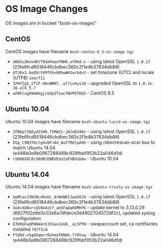 # OS Image Changes

OS images are in bucket "bosh-os-images"

## CentOS

CentOS images have filename `bosh-centos-6_5-os-image.tgz`

* `d085u3Knx4KtTOGmFmanfNHH_oY9Hd.n` - using latest OpenSSL `1.0.1f` (23fe6fcd8518446cbdbec360c2f1e4b37834db88)
* `OTJRx3.keQXrSVMfXhvhRhwWH1wrbdvV` - set timezone (UTC) and locale (UTF8) `1eecf11`
* `IFHfIgS_2fIP.U0cWMH7..afJjo4ysz0` - upgraded OpenSSL to `1.0.1e-16.el6_5.7`
* `wFNFCug89mKKgjxVdpITswcfWVPETDUS` - CentOS 6.5

## Ubuntu 10.04

Ubuntu 10.04 images have filename `bosh-ubuntu-lucid-os-image.tgz`

* `IFBbp72WZyd3SHN.75RWZz.jWJeEU40s` - using latest OpenSSL `1.0.1f` (23fe6fcd8518446cbdbec360c2f1e4b37834db88)
* `EGp_C9N3T0ctgdv0FJ44_AuF7MUlpA9G` - using /sbin/rescan-scsi-bus to match Ubuntu 14.04 (e448b0e8b0967288488c929fbbf953b22a046d1d)
* `r5606X8C8rS8dBlENBVEXoIaPVBVobXw` - Ubuntu 10.04

## Ubuntu 14.04

Ubuntu 14.04 images have filename `bosh-ubuntu-trusty-os-image.tgz`

* `kpMtaz33W38LnRuUL_ArWoNKIJwaS6Jb` - using latest OpenSSL `1.0.1f` (23fe6fcd8518446cbdbec360c2f1e4b37834db88)
* `4oXc4U0orsQS944oCY_am5FqAqHXMhFK` - update kernel to 3.13.0.29 (6927f02e9d3c02e6a7dfdece3d4802704572df2c), updated syslog configuration
* `ETW9GFwQPNRAknS1SSanJaVA__aL5PfN` - swapaccount set, ca certifactes installed `f87f2cb`
* `FlU8d.nSgbEqmcr0ahmoTKNbk.lY95uq` - Ubuntu 14.04 (e448b0e8b0967288488c929fbbf953b22a046d1d)
